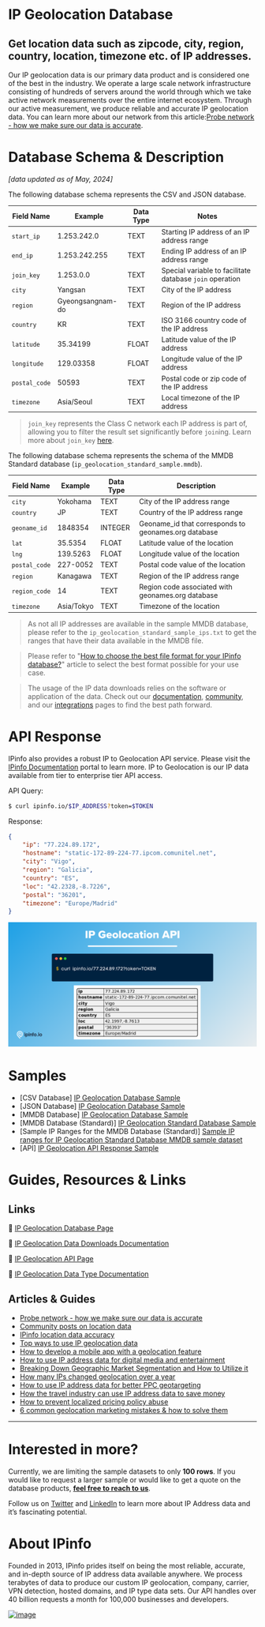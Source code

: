 # IP Geolocation Database

## Get location data such as zipcode, city, region, country, location, timezone etc. of IP addresses.

Our IP geolocation data is our primary data product and is considered one of the best in the industry. We operate a large scale network infrastructure consisting of hundreds of servers around the world through which we take active network measurements over the entire internet ecosystem. Through our active measurement, we produce reliable and accurate IP geolocation data. You can learn more about our network from this article:[Probe network - how we make sure our data is accurate](https://ipinfo.io/blog/probe-network-how-we-make-sure-our-data-is-accurate/).

# Database Schema & Description

*[data updated as of May, 2024]*

The following database schema represents the CSV and JSON database.

| Field Name    | Example          | Data Type | Notes                                                    |
|---------------|------------------|-----------|----------------------------------------------------------|
| `start_ip`    | 1.253.242.0      | TEXT      | Starting IP address of an IP address range               |
| `end_ip`      | 1.253.242.255    | TEXT      | Ending IP address of an IP address range                 |
| `join_key`    | 1.253.0.0        | TEXT      | Special variable to facilitate database `join` operation |
| `city`        | Yangsan          | TEXT      | City of the IP address                                   |
| `region`      | Gyeongsangnam-do | TEXT      | Region of the IP address                                 |
| `country`     | KR               | TEXT      | ISO 3166 country code of the IP address                  |
| `latitude`    | 35.34199         | FLOAT     | Latitude value of the IP address                         |
| `longitude`   | 129.03358        | FLOAT     | Longitude value of the IP address                        |
| `postal_code` | 50593            | TEXT      | Postal code or zip code of the IP address                |
| `timezone`    | Asia/Seoul       | TEXT      | Local timezone of the IP address                         |


> `join_key` represents the Class C network each IP address is part of, allowing you to filter the result set significantly before `join`ing. Learn more about `join_key` [here](https://community.ipinfo.io/t/ipinfos-join-key-column-explained/5526).

The following database schema represents the schema of the MMDB Standard database (`ip_geolocation_standard_sample.mmdb`).

| Field Name    | Example    | Data Type | Description                                          |
|---------------|------------|-----------|------------------------------------------------------|
| `city`        | Yokohama   | TEXT      | City of the IP address range                         |
| `country`     | JP         | TEXT      | Country of the IP address range                      |
| `geoname_id`  | 1848354    | INTEGER   | Geoname_id that corresponds to geonames.org database |
| `lat`         | 35.5354    | FLOAT     | Latitude value of the location                       |
| `lng`         | 139.5263   | FLOAT     | Longitude value of the location                      |
| `postal_code` | 227-0052   | TEXT      | Postal code value of the location                    |
| `region`      | Kanagawa   | TEXT      | Region of the IP address range                       |
| `region_code` | 14         | TEXT      | Region code associated with geonames.org database    |
| `timezone`    | Asia/Tokyo | TEXT      | Timezone of the location                             |

> As not all IP addresses are available in the sample MMDB database, please refer to the `ip_geolocation_standard_sample_ips.txt` to get the ranges that have their data available in the MMDB file.

> Please refer to "[How to choose the best file format for your IPinfo database?](https://ipinfo.io/blog/ipinfo-database-formats/)" article to select the best format possible for your use case.

> The usage of the IP data downloads relies on the software or application of the data. Check out our [documentation](https://ipinfo.io/developers/database-download), [community](https://community.ipinfo.io/c/docs/8), and our [integrations](https://ipinfo.io/integrations) pages to find the best path forward.

# API Response

IPinfo also provides a robust IP to Geolocation API service. Please visit the [IPinfo Documentation](https://ipinfo.io/developers/data-types#geolocation-data) portal to learn more. IP to Geolocation is our IP data available from tier to enterprise tier API access.

API Query:

```bash
$ curl ipinfo.io/$IP_ADDRESS?token=$TOKEN
```

Response:

```json
{
    "ip": "77.224.89.172",
    "hostname": "static-172-89-224-77.ipcom.comunitel.net",
    "city": "Vigo",
    "region": "Galicia",
    "country": "ES",
    "loc": "42.2328,-8.7226",
    "postal": "36201",
    "timezone": "Europe/Madrid"
}
```

![IP Geolocation API.png](../assets/IP_Geolocation_API.png)

# Samples

- [CSV Database] [IP Geolocation Database Sample](/IP%20Geolocation/ip_geolocation_sample.csv)
- [JSON Database] [IP Geolocation Database Sample](/IP%20Geolocation/ip_geolocation_sample.json)
- [MMDB Database] [IP Geolocation Database Sample](/IP%20Geolocation/ip_geolocation_sample.mmdb)
- [MMDB Database (Standard)] [IP Geolocation Standard Database Sample](/IP%20Geolocation/ip_geolocation_standard_sample.mmdb)
- [Sample IP Ranges for the MMDB Database (Standard)] [Sample IP ranges for IP Geolocation Standard Database MMDB sample dataset](/IP%20Geolocation/sample_ip_ranges_ip_geolocation_standard_mmdb.txt)
- [API] [IP Geolocation API Response Sample](/IP%20Geolocation/ip_geolocation_api_sample.json)

# Guides, Resources & Links

## Links

🔗 [IP Geolocation Database Page](https://ipinfo.io/products/ip-geolocation-database)

🔗 [IP Geolocation Data Downloads Documentation](https://ipinfo.io/developers/ip-to-geolocation-database)

🔗 [IP Geolocation API Page](https://ipinfo.io/products/ip-geolocation-api)

🔗 [IP Geolocation Data Type Documentation](https://ipinfo.io/developers/data-types#geolocation-data)

## Articles & Guides

- [Probe network - how we make sure our data is accurate](https://ipinfo.io/blog/probe-network-how-we-make-sure-our-data-is-accurate/)
- [Community posts on location data](https://community.ipinfo.io/search?q=location)
- [IPinfo location data accuracy](https://ipinfo.io/accuracy)
- [Top ways to use IP geolocation data](https://ipinfo.io/blog/top-ways-to-use-ip-geolocation-data/)
- [How to develop a mobile app with a geolocation feature](https://ipinfo.io/blog/how-to-develop-a-mobile-application-software-with-a-geolocation-feature/)
- [How to use IP address data for digital media and entertainment](https://ipinfo.io/blog/ip-address-data-for-digital-media-and-entertainment/)
- [Breaking Down Geographic Market Segmentation and How to Utilize it](https://ipinfo.io/blog/breaking-down-geographic-market-segmentation-and-how-to-utilize-it/)
- [How many IPs changed geolocation over a year](https://ipinfo.io/blog/how-many-ips-change-geolocation-over-a-year/)
- [How to use IP address data for better PPC geotargeting](https://ipinfo.io/blog/how-to-use-ip-address-data-for-better-ppc-geotargeting/)
- [How the travel industry can use IP address data to save money](https://ipinfo.io/blog/how-the-travel-industry-can-use-ip-address-data-to-save-money/)
- [How to prevent localized pricing policy abuse](https://ipinfo.io/blog/how-to-prevent-localized-pricing-policy-abuse/)
- [6 common geolocation marketing mistakes & how to solve them](https://ipinfo.io/blog/6-common-geolocation-marketing-mistakes-how-to-solve-them/)

---

# Interested in more?

Currently, we are limiting the sample datasets to only **100 rows**. If you would like to request a larger sample or would like to get a quote on the database products, **[feel free to reach to us](https://ipinfo.io/products/ip-database-download#request_form)**.

Follow us on [Twitter](https://twitter.com/ipinfo) and [LinkedIn](https://www.linkedin.com/company/ipinfo/) to learn more about IP Address data and it’s fascinating potential.

# About IPinfo

Founded in 2013, IPinfo prides itself on being the most reliable, accurate, and in-depth source of IP address data available anywhere. We process terabytes of data to produce our custom IP geolocation, company, carrier, VPN detection, hosted domains, and IP type data sets. Our API handles over 40 billion requests a month for 100,000 businesses and developers.

[![image](https://avatars3.githubusercontent.com/u/15721521?s=128&u=7bb7dde5c4991335fb234e68a30971944abc6bf3&v=4)](https://ipinfo.io/)